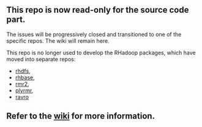 ## This repo is now read-only for the source code part. 

The issues will be progressively closed and transitioned to one of the specific repos. The wiki will remain here.


This repo is no longer used to develop the RHadoop packages, which have moved into separate repos: 
+ [rhdfs](https://github.com/RevolutionAnalytics/rhdfs), 
+ [rhbase](https://github.com/RevolutionAnalytics/rhbase), 
+ [rmr2](https://github.com/RevolutionAnalytics/rmr2), 
+ [plyrmr](https://github.com/RevolutionAnalytics/plyrmr),
+ [ravro](https://github.com/RevolutionAnalytics/RHadoop/wiki/user%3Eravro%3EHome)

## Refer to the [wiki](https://github.com/RevolutionAnalytics/RHadoop/wiki) for more information. 
